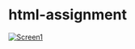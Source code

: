# html-assignment
[
![Screen1](https://user-images.githubusercontent.com/123485609/216552674-581be062-3119-4449-a4d5-ef1eca3b6ae2.png)
](url)
